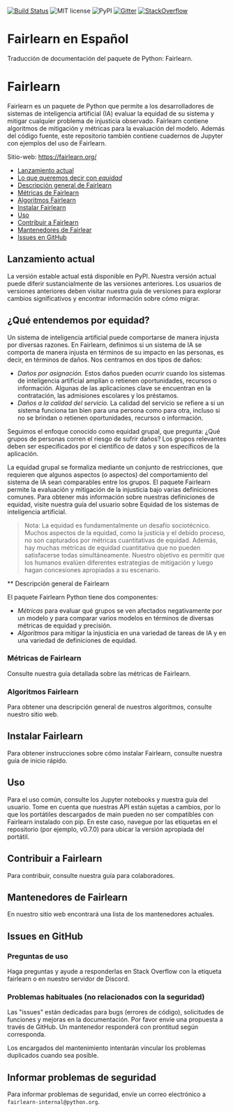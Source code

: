 [![Build Status](https://dev.azure.com/responsibleai/fairlearn/_apis/build/status/Nightly?branchName=main)](https://dev.azure.com/responsibleai/fairlearn/_build/latest?definitionId=23&branchName=main) ![MIT license](https://img.shields.io/badge/License-MIT-blue.svg) ![PyPI](https://img.shields.io/pypi/v/fairlearn?color=blue) [![Gitter](https://badges.gitter.im/fairlearn/community.svg)](https://gitter.im/fairlearn/community?utm_source=badge&utm_medium=badge&utm_campaign=pr-badge) [![StackOverflow](https://img.shields.io/badge/StackOverflow-questions-blueviolet)](https://stackoverflow.com/questions/tagged/fairlearn)

# Fairlearn en Español

Traducción de documentación del paquete de Python: Fairlearn.

# Fairlearn

Fairlearn es un paquete de Python que permite a los desarrolladores de sistemas de inteligencia artificial (IA) evaluar la equidad de su sistema y mitigar cualquier problema de injusticia observado. Fairlearn contiene algoritmos de mitigación y métricas para la evaluación del modelo. Además del código fuente, este repositorio también contiene cuadernos de Jupyter con ejemplos del uso de Fairlearn.

Sitio-web: https://fairlearn.org/

- [Lanzamiento actual](#lanzamiento-actual)
- [Lo que queremos decir con *equidad*](#qué-entendemos-por-equidad)
- [Descripción general de Fairlearn](#descripción-general-de-fairlearn)
- [Métricas de Fairlearn](#métricas-de-fairlearn)
- [Algoritmos Fairlearn](#algoritmos-fairlearn)
- [Instalar Fairlearn](#instalar-fairlearn)
- [Uso](#uso)
- [Contribuir a Fairlearn](#contribuir-a-fairlearn)
- [Mantenedores de Fairlear](#mantenedores-de-fairlearn)
- [Issues en GitHub](#issues-en-github)

## Lanzamiento actual

La versión estable actual está disponible en PyPI.
Nuestra versión actual puede diferir sustancialmente de las versiones anteriores. Los usuarios de versiones anteriores deben visitar nuestra guía de versiones para explorar cambios significativos y encontrar información sobre cómo migrar.

## ¿Qué entendemos por equidad?

Un sistema de inteligencia artificial puede comportarse de manera injusta por diversas razones. En Fairlearn, definimos si un sistema de IA se comporta de manera injusta en términos de su impacto en las personas, es decir, en términos de daños. Nos centramos en dos tipos de daños:

- *Daños por asignación.* Estos daños pueden ocurrir cuando los sistemas de inteligencia artificial amplían o retienen oportunidades, recursos o información. Algunas de las aplicaciones clave se encuentran en la contratación, las admisiones escolares y los préstamos.
- *Daños a la calidad del servicio.* La calidad del servicio se refiere a si un sistema funciona tan bien para una persona como para otra, incluso si no se brindan o retienen oportunidades, recursos o información.

Seguimos el enfoque conocido como equidad grupal, que pregunta: ¿Qué grupos de personas corren el riesgo de sufrir daños? Los grupos relevantes deben ser especificados por el científico de datos y son específicos de la aplicación.

La equidad grupal se formaliza mediante un conjunto de restricciones, que requieren que algunos aspectos (o aspectos) del comportamiento del sistema de IA sean comparables entre los grupos. El paquete Fairlearn permite la evaluación y mitigación de la injusticia bajo varias definiciones comunes. Para obtener más información sobre nuestras definiciones de equidad, visite nuestra guía del usuario sobre Equidad de los sistemas de inteligencia artificial.

> Nota: La equidad es fundamentalmente un desafío sociotécnico. Muchos aspectos de la equidad, como la justicia y el debido proceso, no son capturados por métricas cuantitativas de equidad. Además, hay muchas métricas de equidad cuantitativa que no pueden satisfacerse todas simultáneamente. Nuestro objetivo es permitir que los humanos evalúen diferentes estrategias de mitigación y luego hagan concesiones apropiadas a su escenario.

** Descripción general de Fairlearn

El paquete Fairlearn Python tiene dos componentes:

- *Métricas* para evaluar qué grupos se ven afectados negativamente por un modelo y para comparar varios modelos en términos de diversas métricas de equidad y precisión.
- *Algoritmos* para mitigar la injusticia en una variedad de tareas de IA y en una variedad de definiciones de equidad.

### Métricas de Fairlearn

Consulte nuestra guía detallada sobre las métricas de Fairlearn.

### Algoritmos Fairlearn

Para obtener una descripción general de nuestros algoritmos, consulte nuestro sitio web.

## Instalar Fairlearn

Para obtener instrucciones sobre cómo instalar Fairlearn, consulte nuestra guía de inicio rápido.

## Uso

Para el uso común, consulte los Jupyter notebooks y nuestra guía del usuario. Tome en cuenta que nuestras API están sujetas a cambios, por lo que los portátiles descargados de main pueden no ser compatibles con Fairlearn instalado con pip. En este caso, navegue por las etiquetas en el repositorio (por ejemplo, v0.7.0) para ubicar la versión apropiada del portátil.

## Contribuir a Fairlearn

Para contribuir, consulte nuestra guía para colaboradores.

## Mantenedores de Fairlearn

En nuestro sitio web encontrará una lista de los mantenedores actuales.

## Issues en GitHub

### Preguntas de uso

Haga preguntas y ayude a responderlas en Stack Overflow con la etiqueta fairlearn o en nuestro servidor de Discord.

### Problemas habituales (no relacionados con la seguridad)

Las "issues" están dedicadas para bugs (errores de código), solicitudes de funciones y mejoras en la documentación. Por favor envíe una propuesta a través de GitHub. Un mantenedor responderá con prontitud según corresponda.

Los encargados del mantenimiento intentarán vincular los problemas duplicados cuando sea posible.

## Informar problemas de seguridad

Para informar problemas de seguridad, envíe un correo electrónico a `fairlearn-internal@python.org`.
